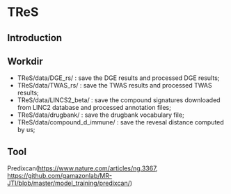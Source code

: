 # TReS
## Introduction

## Workdir
- TReS/data/DGE_rs/ : save the DGE results and processed DGE results;
- TReS/data/TWAS_rs/ : save the TWAS results and processed TWAS results;
- TReS/data/LINCS2_beta/ : save the compound signatures downloaded from LINC2 database and processed annotation files;
- TReS/data/drugbank/ : save the drugbank vocabulary file;
- TReS/data/compound_d_immune/ : save the revesal distance computed by us;

## Tool
Predixcan(https://www.nature.com/articles/ng.3367, https://github.com/gamazonlab/MR-JTI/blob/master/model_training/predixcan/)

